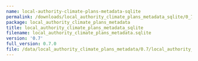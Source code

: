 ```yaml
---
name: local-authority-climate-plans-metadata-sqlite
permalink: /downloads/local_authority_climate_plans_metadata_sqlite/0_7
package: local_authority_climate_plans_metadata
title: local_authority_climate_plans_metadata_sqlite
filename: local_authority_climate_plans_metadata.sqlite
version: '0.7'
full_version: 0.7.0
file: /data/local_authority_climate_plans_metadata/0.7/local_authority_climate_plans_metadata.sqlite
---
```

